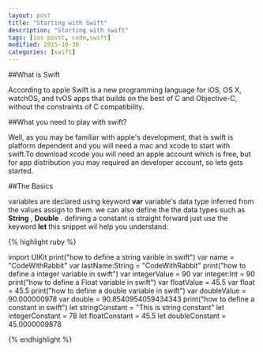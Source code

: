```yaml
---
layout: post
title: "Starting with Swift"
description: "Starting with swift"
tags: [ios postt, code,swift]
modified: 2015-10-30
categories: [swift]
---
```




##What is Swift

According to apple Swift is a new programming language for iOS, OS X, watchOS, and tvOS apps that builds on the best of C and Objective-C, without the constraints of C compatibility.

##What you need to play with swift?

Well, as you may be familiar with apple's development, that is swift is platform dependent and you will need a mac and xcode to start with swift.To download xcode you will need an apple account which is free, but for app distribution you may required an developer account, so lets gets started.

##The Basics 

 variables are declared using keyword **var** variable's data type inferred from the values assign to them. we can also define the the data types such as **String** , **Double** . defining a constant is straight forward just use the keyword **let** this snippet wil help you understand:

{% highlight ruby %}


import UIKit
print("how to define a  string varible in swift")
var name = "CodeWithRabbit"
var lastName:String = "CodeWithRabbit"
print("how to define a  integer variable in swift")
var integerValue = 90
var integer:Int = 90
print("how to define a  Float variable in swift")
var floatValue = 45.5
var float = 45.5
print("how to define a  double variable in swift")
var doubleValue = 90.000000978
var double = 90.8540954059434343
print("how to define a constant in swift")
let stringConstant = "This is string constant"
let integerConstant = 78
let floatConstant = 45.5
let doubleConstant = 45.0000009878

{% endhighlight %}

